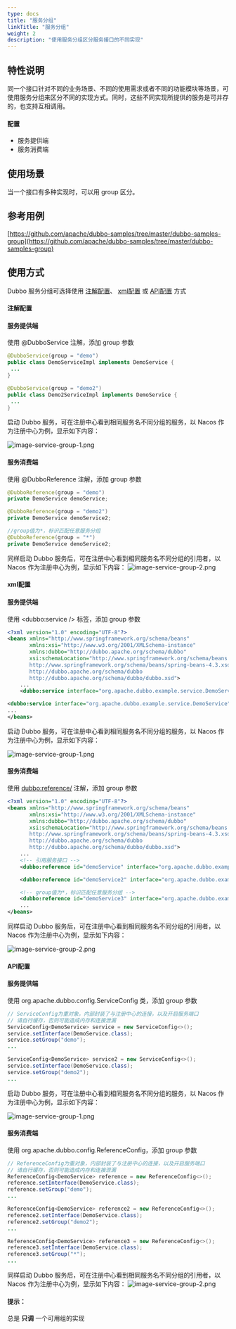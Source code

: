 ```yaml
---
type: docs
title: "服务分组"
linkTitle: "服务分组"
weight: 2
description: "使用服务分组区分服务接口的不同实现"
---
```


## 特性说明
同一个接口针对不同的业务场景、不同的使用需求或者不同的功能模块等场景，可使用服务分组来区分不同的实现方式。同时，这些不同实现所提供的服务是可并存的，也支持互相调用。

#### 配置
- 服务提供端
- 服务消费端

## 使用场景
当一个接口有多种实现时，可以用 group 区分。

## 参考用例

[https://github.com/apache/dubbo-samples/tree/master/dubbo-samples-group](https://github.com/apache/dubbo-samples/tree/master/dubbo-samples-group)

## 使用方式
Dubbo 服务分组可选择使用 [注解配置](#properties1)、 [xml配置](#properties2) 或 [API配置](#properties3) 方式

#### **注解配置**

#### 服务提供端

使用 @DubboService 注解，添加 group 参数

```java
@DubboService(group = "demo")
public class DemoServiceImpl implements DemoService {
 ...
}

@DubboService(group = "demo2")
public class Demo2ServiceImpl implements DemoService {
 ...
}
```

启动 Dubbo 服务，可在注册中心看到相同服务名不同分组的服务，以 Nacos 作为注册中心为例，显示如下内容：

![image-service-group-1.png](/imgs/blog/service-group-1.png)

#### 服务消费端

使用 @DubboReference 注解，添加 group 参数

```java
@DubboReference(group = "demo")
private DemoService demoService;

@DubboReference(group = "demo2")
private DemoService demoService2;

//group值为*，标识匹配任意服务分组
@DubboReference(group = "*")
private DemoService demoService2;
```

同样启动 Dubbo 服务后，可在注册中心看到相同服务名不同分组的引用者，以 Nacos 作为注册中心为例，显示如下内容：
![image-service-group-2.png](/imgs/blog/service-group-2.png)

#### **xml配置**

#### 服务提供端

使用 <dubbo:service /> 标签，添加 group 参数

```xml
<?xml version="1.0" encoding="UTF-8"?>
<beans xmlns="http://www.springframework.org/schema/beans"
       xmlns:xsi="http://www.w3.org/2001/XMLSchema-instance"
       xmlns:dubbo="http://dubbo.apache.org/schema/dubbo"
       xsi:schemaLocation="http://www.springframework.org/schema/beans        
       http://www.springframework.org/schema/beans/spring-beans-4.3.xsd        
       http://dubbo.apache.org/schema/dubbo        
       http://dubbo.apache.org/schema/dubbo/dubbo.xsd">
	...
    <dubbo:service interface="org.apache.dubbo.example.service.DemoService" group="demo"/>

<dubbo:service interface="org.apache.dubbo.example.service.DemoService" group="demo2"/>
...
</beans>
```

启动 Dubbo 服务，可在注册中心看到相同服务名不同分组的服务，以 Nacos 作为注册中心为例，显示如下内容：

![image-service-group-1.png](/imgs/blog/service-group-1.png)

#### 服务消费端

使用 <dubbo:reference/> 注解，添加 group 参数

```xml
<?xml version="1.0" encoding="UTF-8"?>
<beans xmlns="http://www.springframework.org/schema/beans"
       xmlns:xsi="http://www.w3.org/2001/XMLSchema-instance"
       xmlns:dubbo="http://dubbo.apache.org/schema/dubbo"
       xsi:schemaLocation="http://www.springframework.org/schema/beans        
       http://www.springframework.org/schema/beans/spring-beans-4.3.xsd        
       http://dubbo.apache.org/schema/dubbo        
       http://dubbo.apache.org/schema/dubbo/dubbo.xsd">
    ...
    <!-- 引用服务接口 -->
    <dubbo:reference id="demoService" interface="org.apache.dubbo.example.service.DemoService" group="demo"/>

    <dubbo:reference id="demoService2" interface="org.apache.dubbo.example.service.DemoService" group="demo2"/>

    <!-- group值为*，标识匹配任意服务分组 -->
    <dubbo:reference id="demoService3" interface="org.apache.dubbo.example.service.DemoService" group="*"/>
    ...
</beans>
```

同样启动 Dubbo 服务后，可在注册中心看到相同服务名不同分组的引用者，以 Nacos 作为注册中心为例，显示如下内容：

![image-service-group-2.png](/imgs/blog/service-group-2.png)

#### **API配置**

#### 服务提供端

使用 org.apache.dubbo.config.ServiceConfig 类，添加 group 参数

```java
// ServiceConfig为重对象，内部封装了与注册中心的连接，以及开启服务端口
// 请自行缓存，否则可能造成内存和连接泄漏
ServiceConfig<DemoService> service = new ServiceConfig<>();
service.setInterface(DemoService.class);
service.setGroup("demo");
...

ServiceConfig<DemoService> service2 = new ServiceConfig<>();
service.setInterface(DemoService.class);
service.setGroup("demo2");
...
```

启动 Dubbo 服务，可在注册中心看到相同服务名不同分组的服务，以 Nacos 作为注册中心为例，显示如下内容：

![image-service-group-1.png](/imgs/blog/service-group-1.png)

#### 服务消费端

使用 org.apache.dubbo.config.ReferenceConfig，添加 group 参数

```java
// ReferenceConfig为重对象，内部封装了与注册中心的连接，以及开启服务端口
// 请自行缓存，否则可能造成内存和连接泄漏
ReferenceConfig<DemoService> reference = new ReferenceConfig<>();
reference.setInterface(DemoService.class);
reference.setGroup("demo");
...

ReferenceConfig<DemoService> reference2 = new ReferenceConfig<>();
reference2.setInterface(DemoService.class);
reference2.setGroup("demo2");
...

ReferenceConfig<DemoService> reference3 = new ReferenceConfig<>();
reference3.setInterface(DemoService.class);
reference3.setGroup("*");
...

```
同样启动 Dubbo 服务后，可在注册中心看到相同服务名不同分组的引用者，以 Nacos 作为注册中心为例，显示如下内容：
![image-service-group-2.png](/imgs/blog/service-group-2.png)

#### 提示：
总是 **只调** 一个可用组的实现
